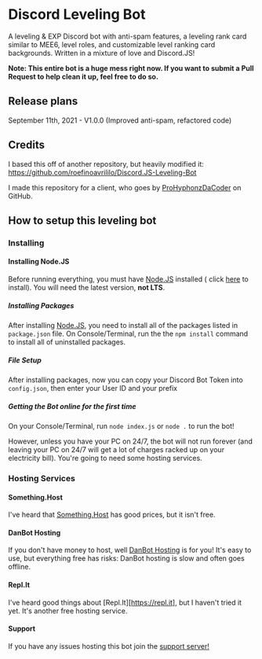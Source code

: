 # Discord Leveling Bot
A leveling &amp; EXP Discord bot with anti-spam features, a leveling rank card similar to MEE6, level roles, and customizable level ranking card backgrounds. Written in a mixture of love and Discord.JS!

<b>Note: This entire bot is a huge mess right now. If you want to submit a Pull Request to help clean it up, feel free to do so.</b>

## Release plans
September 11th, 2021 - V1.0.0 (Improved anti-spam, refactored code)

## Credits
I based this off of another repository, but heavily modified it: https://github.com/roefinoavrililo/Discord.JS-Leveling-Bot

I made this repository for a client, who goes by [ProHyphonzDaCoder](https://github.com/ProHyphonzDaCoder) on GitHub.

## How to setup this leveling bot

### Installing

#### Installing Node.JS
Before running everything, you must have [Node.JS](https://nodejs.org/en/download/) installed ( click [here](https://nodejs.org/en/download/) to install). You will need the latest version, <b>not LTS</b>.

##### Installing Packages
After installing [Node.JS](https://nodejs.org/en/download/), you need to install all of the packages listed in `package.json` file. On Console/Terminal, run the the `npm install` command to install all of uninstalled packages.

##### File Setup
After installing packages, now you can copy your Discord Bot Token into `config.json`, then enter your User ID and your prefix

##### Getting the Bot online for the first time
On your Console/Terminal, run `node index.js` or `node .` to run the bot!

However, unless you have your PC on 24/7, the bot will not run forever (and leaving your PC on 24/7 will get a lot of charges racked up on your electricity bill). You're going to need some hosting services.

### Hosting Services

#### Something.Host
I've heard that [Something.Host](https://something.host/en/) has good prices, but it isn't free.

#### DanBot Hosting
If you don't have money to host, well [DanBot Hosting](https://discord.gg/dbh) is for you! It's easy to use, but everything free has risks: DanBot hosting is slow and often goes offline.

#### Repl.It
I've heard good things about [Repl.It][https://repl.it], but I haven't tried it yet. It's another free hosting service.

#### Support
If you have any issues hosting this bot join the [support server!](https://discord.gg/6SbwSCzehm)
